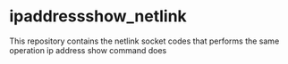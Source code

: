 # ipaddressshow_netlink
This repository contains the netlink socket codes that performs the same operation ip address show command does
